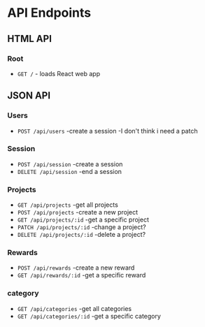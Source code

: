 # API Endpoints

## HTML API

### Root

- `GET /` - loads React web app

## JSON API

### Users

- `POST /api/users` -create a session
                    -I don't think i need a patch

### Session

- `POST /api/session` -create a session
- `DELETE /api/session` -end a session

### Projects

- `GET /api/projects` -get all projects
- `POST /api/projects` -create a new project
- `GET /api/projects/:id` -get a specific project
- `PATCH /api/projects/:id` -change a project?
- `DELETE /api/projects/:id` -delete a project?

### Rewards

- `POST /api/rewards` -create a new reward
- `GET /api/rewards/:id` -get a specific reward

### category

- `GET /api/categories` -get all categories
- `GET /api/categories/:id` -get a specific category
